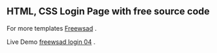## HTML, CSS Login Page with free source code

For more templates [Freewsad](https://www.freewsad.com) .

Live Demo [freewsad login 04](https://freewsad-login-04.netlify.app/) .

